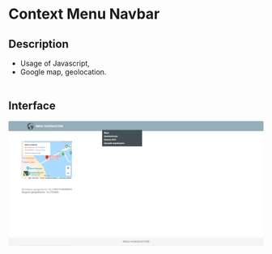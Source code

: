 # Context Menu Navbar
## Description
* Usage of Javascript, <br/>
* Google map, geolocation.<br/><br/>

## Interface
![picture](https://github.com/KarolinaLewinska/ContextMenu_JS/blob/master/Readme-img/screenshot.PNG)<br/>

